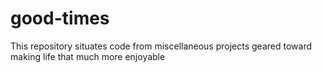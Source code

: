 # good-times
This repository situates code from miscellaneous projects geared toward making life that much more enjoyable 
